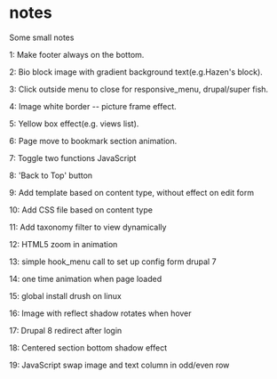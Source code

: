 # notes
Some small notes

1: Make footer always on the bottom.

2: Bio block image with gradient background text(e.g.Hazen's block).

3: Click outside menu to close for responsive_menu, drupal/super fish.

4: Image white border -- picture frame effect.

5: Yellow box effect(e.g. views list).

6: Page move to bookmark section animation.

7: Toggle two functions JavaScript

8: 'Back to Top' button

9: Add template based on content type, without effect on edit form
 
10: Add CSS file based on content type

11: Add taxonomy filter to view dynamically

12: HTML5 zoom in animation

13: simple hook_menu call to set up config form drupal 7

14: one time animation when page loaded

15: global install drush on linux

16: Image with reflect shadow rotates when hover

17: Drupal 8 redirect after login

18: Centered section bottom shadow effect

19: JavaScript swap image and text column in odd/even row

